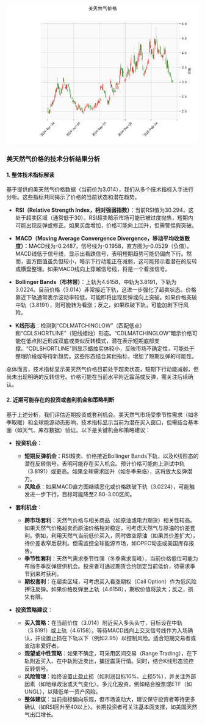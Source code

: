 ![图](CFD.png)

### 美天然气价格的技术分析结果分析

#### 1. 整体技术指标解读
基于提供的美天然气价格数据（当前价为3.014），我们从多个技术指标入手进行分析。这些指标共同揭示了价格的当前状态和潜在趋势。

- **RSI（Relative Strength Index，相对强弱指数）**：当前RSI值为30.294，这处于超卖区域（通常低于30）。RSI超卖暗示市场可能已被过度抛售，短期内可能出现反弹或修正。如果买盘增加，价格可能向上回升，但需警惕假突破。

- **MACD（Moving Average Convergence Divergence，移动平均收敛散度）**：MACD线为-0.2487，信号线为-0.1958，直方图为-0.0529（负值）。MACD线低于信号线，显示出看跌信号，表明短期趋势可能仍偏向下行。然而，直方图值虽负但较小，暗示下行动能正在减弱，这可能预示着潜在的反转或横盘整理。如果MACD线向上穿越信号线，将是一个看涨信号。

- **Bollinger Bands（布林带）**：上轨为4.6158，中轨为3.8191，下轨为3.0224。目前价格（3.014）非常接近下轨，这进一步强化了超卖状态。价格靠近下轨通常表示波动率较低，可能即将出现反弹或向上突破。如果价格突破中轨（3.8191），则可能转为看涨；反之，如果跌破下轨，可能加剧下行风险。

- **K线形态**：检测到“CDLMATCHINGLOW”（匹配低点）和“CDLSHORTLINE”（短线蜡烛）形态。“CDLMATCHINGLOW”暗示价格可能在低点附近形成双底或类似反转模式，潜在表示短期底部支撑。“CDLSHORTLINE”则显示蜡烛实体较小，反映市场不确定性，可能处于整理阶段或等待新趋势。这些形态结合其他指标，增加了短期反弹的可能性。

总体而言，技术指标显示美天然气价格目前处于超卖状态，短期下行动能减弱，但尚未出现明确的反转信号。价格可能在当前水平附近震荡或反弹，需关注后续确认。

#### 2. 近期可能存在的投资或套利机会和策略判断
基于上述分析，我们评估近期投资或套利机会。美天然气市场受季节性需求（如冬季取暖）和全球能源动态影响，技术指标显示当前为潜在买入窗口，但需结合基本面（如天气、库存数据）验证。以下是关键机会和策略建议：

- **投资机会**：
  - **短期反弹机会**：RSI超卖、价格接近Bollinger Bands下轨，以及K线形态的潜在反转信号，表明可能存在买入机会。预计价格可能向上测试中轨（3.8191）或更高。如果全球需求回升（如冬季来临），这将放大反弹潜力。
  - **风险点**：如果MACD直方图继续恶化或价格跌破下轨（3.0224），可能触发进一步下行，目标可能降至2.80-3.00区间。

- **套利机会**：
  - **跨市场套利**：天然气价格与相关商品（如原油或电力期货）相关性较高。如果天然气价格超卖而原油价格相对稳定，可考虑天然气与原油的价差套利。例如，利用天然气当前低价买入，同时做空原油（如果其价差扩大），待价差收窄后获利。但需监控全球能源市场，如OPEC动态或美国库存报告。
  - **季节性套利**：天然气需求季节性强（冬季需求高峰），当前价格低位可能为布局冬季反弹提供机会。投资者可通过期货合约锁定当前低价，待需求季节到来时获利。
  - **期权套利**：在超卖区域，可考虑买入看涨期权（Call Option）作为低风险押注反弹。如果价格反弹至上轨（4.6158），期权价值将放大；反之，损失有限。

- **投资策略建议**：
  - **买入策略**：在当前价位（3.014）附近买入多头头寸，目标设在中轨（3.8191）或上轨（4.6158）。等待MACD线向上交叉信号线作为入场确认，并设置止损在下轨以下（例如2.95）以控制风险。适合短期交易者或波动率爱好者。
  - **观望或中性策略**：如果不确定，可采用区间交易（Range Trading），在下轨附近买入、在中轨附近卖出，捕捉震荡行情。同时，结合K线形态监控反转信号。
  - **风险管理**：始终设置止盈止损（如利润目标10%、止损5%），并关注外部因素（如地缘政治或天气变化）。多元化投资，例如结合股票或ETF（如UNGL），以降低单一资产风险。
  - **整体建议**：当前指标偏向乐观，但市场波动大，建议保守投资者等待更多确认（如RSI回升至40以上）。长期投资者可关注基本面支撑，如美国天然气出口增长。